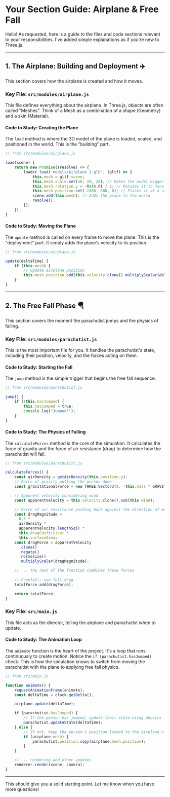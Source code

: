 # Your Section Guide: Airplane & Free Fall

Hello! As requested, here is a guide to the files and code sections relevant to your responsibilities. I've added simple explanations as if you're new to Three.js.

---

## 1. The Airplane: Building and Deployment ✈️

This section covers how the airplane is created and how it moves.

### Key File: `src/modules/airplane.js`

This file defines everything about the airplane. In Three.js, objects are often called "Meshes". Think of a Mesh as a combination of a shape (Geometry) and a skin (Material).

#### Code to Study: Creating the Plane

The `load` method is where the 3D model of the plane is loaded, scaled, and positioned in the world. This is the "building" part.

```javascript
// from src/modules/airplane.js

load(scene) {
    return new Promise((resolve) => {
        loader.load('models/Airplane 1.glb', (gltf) => {
            this.mesh = gltf.scene;
            this.mesh.scale.set(20, 20, 20); // Makes the model bigger
            this.mesh.rotation.y = -Math.PI / 2; // Rotates it to face the right way
            this.mesh.position.set(-2400, 600, 0); // Places it at a starting position
            scene.add(this.mesh); // Adds the plane to the world
            resolve();
        });
    });
}
```

#### Code to Study: Moving the Plane

The `update` method is called on every frame to move the plane. This is the "deployment" part. It simply adds the plane's velocity to its position.

```javascript
// from src/modules/airplane.js

update(deltaTime) {
    if (this.mesh) {
        // Update airplane position
        this.mesh.position.add(this.velocity.clone().multiplyScalar(deltaTime));
    }
}
```

---

## 2. The Free Fall Phase 🪂

This section covers the moment the parachutist jumps and the physics of falling.

### Key File: `src/modules/parachutist.js`

This is the most important file for you. It handles the parachutist's state, including their position, velocity, and the forces acting on them.

#### Code to Study: Starting the Fall

The `jump` method is the simple trigger that begins the free fall sequence.

```javascript
// from src/modules/parachutist.js

jump() {
    if (!this.hasJumped) {
        this.hasJumped = true;
        console.log("Jumped!");
    }
}
```

#### Code to Study: The Physics of Falling

The `calculateForces` method is the core of the simulation. It calculates the force of gravity and the force of air resistance (drag) to determine how the parachutist will fall.

```javascript
// from src/modules/parachutist.js

calculateForces() {
    const airDensity = getAirDensity(this.position.y);
    // Force of gravity pulling the person down
    const gravitationalForce = new THREE.Vector3(0, -this.mass * GRAVITY, 0);

    // Apparent velocity considering wind
    const apparentVelocity = this.velocity.clone().sub(this.wind);

    // Force of air resistance pushing back against the direction of movement
    const dragMagnitude =
      0.5 *
      airDensity *
      apparentVelocity.lengthSq() *
      this.dragCoefficient *
      this.surfaceArea;
    const dragForce = apparentVelocity
      .clone()
      .negate()
      .normalize()
      .multiplyScalar(dragMagnitude);

    // ... the rest of the function combines these forces
    
    // Freefall: use full drag
    totalForce.add(dragForce);

    return totalForce;
}
```

### Key File: `src/main.js`

This file acts as the director, telling the airplane and parachutist when to update.

#### Code to Study: The Animation Loop

The `animate` function is the heart of the project. It's a loop that runs continuously to create motion. Notice the `if (parachutist.hasJumped)` check. This is how the simulation knows to switch from moving the parachutist with the plane to applying free fall physics.

```javascript
// from src/main.js

function animate() {
    requestAnimationFrame(animate);
    const deltaTime = clock.getDelta();

    airplane.update(deltaTime);

    if (parachutist.hasJumped) {
        // If the person has jumped, update their state using physics
        parachutist.updateState(deltaTime);
    } else {
        // If not, keep the person's position locked to the airplane's position
        if (airplane.mesh) {
            parachutist.position.copy(airplane.mesh.position);
        }
    }

    // ... rendering and other updates
    renderer.render(scene, camera);
}
```

---

This should give you a solid starting point. Let me know when you have more questions!
